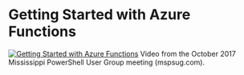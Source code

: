 # Getting Started with Azure Functions

[![Getting Started with Azure Functions](https://i4.ytimg.com/vi/_NZuuQ5rUJM/hqdefault.jpg "Getting Started with Azure Functions")](https://www.youtube.com/watch?v=_NZuuQ5rUJM)
Video from the October 2017 Mississippi PowerShell User Group meeting (mspsug.com).


